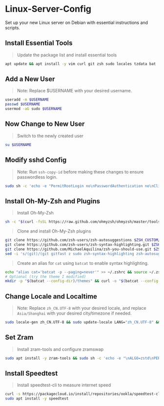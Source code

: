 # Linux-Server-Config

Set up your new Linux server on Debian with essential instructions and scripts.

## Install Essential Tools

> Update the package list and install essential tools


```bash
apt update && apt install -y vim curl git zsh sudo locales tzdata bat
```

## Add a New User

> Note: Replace $USERNAME with your desired username.

```bash
useradd -m $USERNAME
passwd $USERNAME
usermod -aG sudo $USERNAME
```

## Now Change to New User

> Switch to the newly created user

```bash
su $USERNAME
```

## Modify sshd Config

> Note: Run `ssh-copy-id` before making these changes to ensure passwordless login.

```bash
sudo sh -c 'echo -e "PermitRootLogin no\nPasswordAuthentication no\nClientAliveInterval 30" >> /etc/ssh/sshd_config.d/custom.conf' && sudo systemctl restart sshd
```

## Install Oh-My-Zsh and Plugins

> Install Oh-My-Zsh

```bash
sh -c "$(curl -fsSL https://raw.github.com/ohmyzsh/ohmyzsh/master/tools/install.sh)"
```

> Clone and install Oh-My-Zsh plugins

```zsh
git clone https://github.com/zsh-users/zsh-autosuggestions $ZSH_CUSTOM/plugins/zsh-autosuggestions
git clone https://github.com/zsh-users/zsh-syntax-highlighting.git $ZSH_CUSTOM/plugins/zsh-syntax-highlighting
git clone https://github.com/MichaelAquilina/zsh-you-should-use.git $ZSH_CUSTOM/plugins/zsh-you-should-use
sed -i 's/(git)/(git gitfast z sudo zsh-syntax-highlighting zsh-autosuggestions zsh-you-should-use docker)/g' ~/.zshrc && source ~/.zshrc
```

> Create an alias for `cat` using `batcat` to enable syntax highlighting.

```zsh
echo "alias cat='batcat -p --paging=never'" >> ~/.zshrc && source ~/.zshrc
# Optional (try the theme I modified)
mkdir -p "$(batcat --config-dir)/themes" && curl -o "$(batcat --config-dir)/themes"/Vim.tmTheme https://raw.githubusercontent.com/moesnow/Linux-Server-Config/main/Vim.tmTheme && batcat cache --build && echo "alias cat='batcat -p --paging=never --theme Vim'" >> ~/.zshrc && source ~/.zshrc
```

## Change Locale and Localtime

> Note: Replace `zh_CN.UTF-8` with your desired locale, and replace `Asia/Shanghai` with your desired city/timezone if needed.

```bash
sudo locale-gen zh_CN.UTF-8 && sudo update-locale LANG="zh_CN.UTF-8" && sudo ln -sf /usr/share/zoneinfo/Asia/Shanghai /etc/localtime
```

## Set Zram

> Install zram-tools and configure zramswap

```bash
sudo apt install -y zram-tools && sudo sh -c 'echo -e "\nALGO=zstd\nPERCENT=60" >> /etc/default/zramswap' && sudo systemctl reload zramswap.service
```

## Install Speedtest

> Install speedtest-cli to measure internet speed

```bash
curl -s https://packagecloud.io/install/repositories/ookla/speedtest-cli/script.deb.sh | sudo bash
sudo apt install -y speedtest
```
